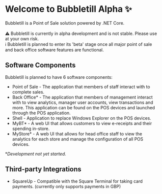 # Welcome to Bubbletill Alpha ✨

Bubbletill is a Point of Sale solution powered by .NET Core.
<br><br>
⚠️ Bubbletill is currently in alpha development and is not stable. Please use at your own risk.
<br>
ℹ️ Bubbletill is planned to enter its 'beta' stage once all major point of sale and back office software features are functional.
## Software Components
Bubbletill is planned to have 6 software components:
- Point of Sale - The application that members of staff interact with to complete sales.
- Back Office* - The application that members of management interact with to view analytics, manager user accounts, view transactions and more. This application can be found on the POS devices and launched through the POS application.
- Shell - Application to replace Windows Explorer on the POS devices.
- MyBT* - A web UI that allows customers to view e-receipts and their spending in-store.
- MyStore* - A web UI that allows for head office staff to view the analytics for each store and manage the configuration of all POS devices.

**Development not yet started.*

## Third-party Integrations
- SquareUp - Compatible with the Square Terminal for taking card payments. (currently only supports payments in GBP)
